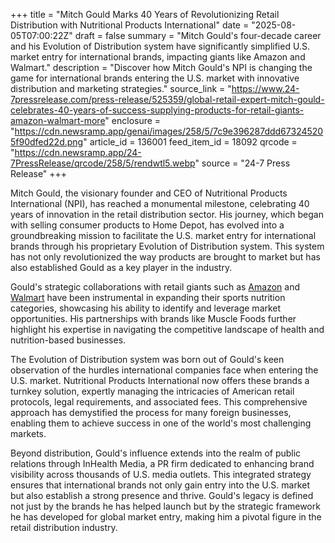 +++
title = "Mitch Gould Marks 40 Years of Revolutionizing Retail Distribution with Nutritional Products International"
date = "2025-08-05T07:00:22Z"
draft = false
summary = "Mitch Gould's four-decade career and his Evolution of Distribution system have significantly simplified U.S. market entry for international brands, impacting giants like Amazon and Walmart."
description = "Discover how Mitch Gould's NPI is changing the game for international brands entering the U.S. market with innovative distribution and marketing strategies."
source_link = "https://www.24-7pressrelease.com/press-release/525359/global-retail-expert-mitch-gould-celebrates-40-years-of-success-supplying-products-for-retail-giants-amazon-walmart-more"
enclosure = "https://cdn.newsramp.app/genai/images/258/5/7c9e396287ddd673245205f90dfed22d.png"
article_id = 136001
feed_item_id = 18092
qrcode = "https://cdn.newsramp.app/24-7PressRelease/qrcode/258/5/rendwtl5.webp"
source = "24-7 Press Release"
+++

<p>Mitch Gould, the visionary founder and CEO of Nutritional Products International (NPI), has reached a monumental milestone, celebrating 40 years of innovation in the retail distribution sector. His journey, which began with selling consumer products to Home Depot, has evolved into a groundbreaking mission to facilitate the U.S. market entry for international brands through his proprietary Evolution of Distribution system. This system has not only revolutionized the way products are brought to market but has also established Gould as a key player in the industry.</p><p>Gould's strategic collaborations with retail giants such as <a href="https://www.amazon.com" rel="nofollow" target="_blank">Amazon</a> and <a href="https://www.walmart.com" rel="nofollow" target="_blank">Walmart</a> have been instrumental in expanding their sports nutrition categories, showcasing his ability to identify and leverage market opportunities. His partnerships with brands like Muscle Foods further highlight his expertise in navigating the competitive landscape of health and nutrition-based businesses.</p><p>The Evolution of Distribution system was born out of Gould's keen observation of the hurdles international companies face when entering the U.S. market. Nutritional Products International now offers these brands a turnkey solution, expertly managing the intricacies of American retail protocols, legal requirements, and associated fees. This comprehensive approach has demystified the process for many foreign businesses, enabling them to achieve success in one of the world's most challenging markets.</p><p>Beyond distribution, Gould's influence extends into the realm of public relations through InHealth Media, a PR firm dedicated to enhancing brand visibility across thousands of U.S. media outlets. This integrated strategy ensures that international brands not only gain entry into the U.S. market but also establish a strong presence and thrive. Gould's legacy is defined not just by the brands he has helped launch but by the strategic framework he has developed for global market entry, making him a pivotal figure in the retail distribution industry.</p>